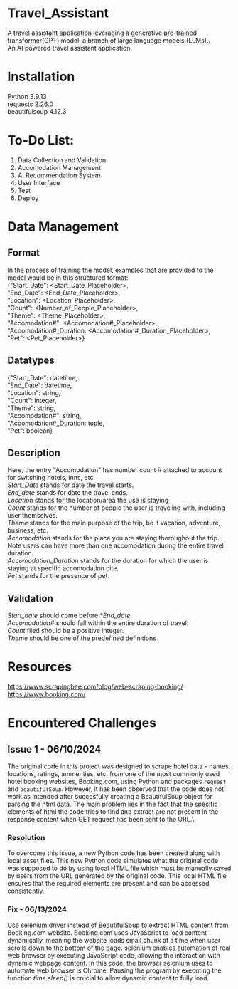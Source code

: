 # Travel_Assistant
~~A travel assistant application leveraging a generative pre-trained transformer(GPT) model: a branch of large language models (LLMs).~~.\
An AI powered travel assistant application.

# Installation
Python 3.9.13\
requests 2.26.0\
beautifulsoup 4.12.3

# To-Do List:
  1. Data Collection and Validation
  2. Accomodation Management
  3. AI Recommendation System
  4. User Interface
  5. Test
  6. Deploy

# Data Management
  ## Format
  In the process of training the model, examples that are provided to the model would be in this structured format:\
    {"Start_Date": <Start_Date_Placeholder>,\
    "End_Date": <End_Date_Placeholder>,\
    "Location": <Location_Placeholder>,\
    "Count": <Number_of_People_Placeholder>,\
    "Theme": <Theme_Placeholder>,\
    "Accomodation#": <Accomodation#_Placeholder>,\
    "Acoomodation#_Duration: <Accomodation#_Duration_Placeholder>,\
    "Pet": <Pet_Placeholder>}

  ## Datatypes
  {"Start_Date": datetime,\
    "End_Date": datetime,\
    "Location": string,\
    "Count": integer,\
    "Theme": string,\
    "Accomodation#": string,\
    "Acoomodation#_Duration: tuple,\
    "Pet": boolean}
    
  ## Description
  Here, the entry "Accomodation" has number count # attached to account for switching hotels, inns, etc.\
  *Start_Date* stands for date the travel starts.\
  *End_date* stands for date the travel ends.\
  *Location* stands for the location/area the use is staying\
  *Count* stands for the number of people the user is traveling with, including user themselves.\
  *Theme* stands for the main purpose of the trip, be it vacation, adventure, business, etc.\
  *Accomodation* stands for the place you are staying thoroughout the trip. Note users can have more than one accomodation during the entire travel duration.\
  *Accomodation_Duration* stands for the duration for which the user is staying at specific accomodation cite.\
  *Pet* stands for the presence of pet.

  ## Validation
  *Start_date* should come before **End_date*.\
  *Accomodation#* should fall within the entire duration of travel.\
  *Count* filed should be a positive integer.\
  *Theme* should be one of the predefined definitions

# Resources
https://www.scrapingbee.com/blog/web-scraping-booking/  \
https://www.booking.com/

# Encountered Challenges
## Issue 1 - 06/10/2024
The original code in this project was designed to scrape hotel data - names, locations, ratings, ammenties, etc. from one of the most commonly used hotel booking websites, Booking.com, using Python and packages `request` and `beautifulSoup`. However, it has been observed that the code does not work as intended after succesfully creating a BeautifulSoup object for parsing the html data. The main problem lies in the fact that the specific elements of html the code tries to find and extract are not present in the response content when GET request has been sent to the URL.\
### Resolution
To overcome this issue, a new Python code has been created along with local asset files. This new Python code simulates what the original code was supposed to do by using local HTML file which must be manually saved by users from the URL generated by the original code. This local HTML file ensures that the required elements are present and can be accessed consistently.
### Fix - 06/13/2024
Use selenium driver instead of BeautifulSoup to extract HTML content from Booking.com website. Booking.com uses JavaScript to load content dynamically, meaning the website loads small chunk at a time when user scrolls down to the bottom of the page. selenium enables automation of real web browser by executing JavaScript code, allowing the interaction with dynamic webpage content. In this code, the browser selenium uses to automate web browser is Chrome. Pausing the program by executing the function _time.sleep()_ is crucial to allow dynamic content to fully load.